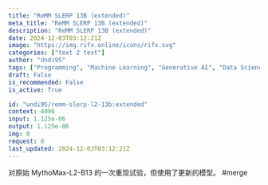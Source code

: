 ```yaml
---
title: "ReMM SLERP 13B (extended)"
meta_title: "ReMM SLERP 13B (extended)"
description: "ReMM SLERP 13B (extended)"
date: 2024-12-03T03:12:21Z
image: "https://img.rifx.online/icons/rifx.svg"
categories: ["text 2 text"]
author: "Undi95"
tags: ["Programming", "Machine Learning", "Generative AI", "Data Science", "Technology/Web"]
draft: False
is_recommended: False
is_active: True

id: "undi95/remm-slerp-l2-13b:extended"
context: 4096
input: 1.125e-06
output: 1.125e-06
img: 0
request: 0
last_updated: 2024-12-03T03:12:21Z
---
```


对原始 MythoMax-L2-B13 的一次重现试验，但使用了更新的模型。 #merge

